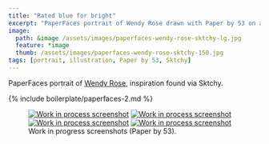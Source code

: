 ```yaml
---
title: "Rated blue for bright"
excerpt: "PaperFaces portrait of Wendy Rose drawn with Paper by 53 on an iPad."
image: 
  path: &image /assets/images/paperfaces-wendy-rose-sktchy-lg.jpg 
  feature: *image
  thumb: /assets/images/paperfaces-wendy-rose-sktchy-150.jpg
tags: [portrait, illustration, Paper by 53, Sktchy]
---
```


PaperFaces portrait of <a href="http://sktchy.com/nlpXWH">Wendy Rose</a>, inspiration found via Sktchy.

{% include boilerplate/paperfaces-2.md %}

<figure class="half">
	<a href="{{ site.url }}/assets/images/paperfaces-wendy-rose-sktchy-process-1-lg.jpg"><img src="{{ site.url }}/assets/images/paperfaces-wendy-rose-sktchy-process-1-600.jpg" alt="Work in process screenshot"></a>
	<a href="{{ site.url }}/assets/images/paperfaces-wendy-rose-sktchy-process-2-lg.jpg"><img src="{{ site.url }}/assets/images/paperfaces-wendy-rose-sktchy-process-2-600.jpg" alt="Work in process screenshot"></a>
	<a href="{{ site.url }}/assets/images/paperfaces-wendy-rose-sktchy-process-3-lg.jpg"><img src="{{ site.url }}/assets/images/paperfaces-wendy-rose-sktchy-process-3-600.jpg" alt="Work in process screenshot"></a>
	<a href="{{ site.url }}/assets/images/paperfaces-wendy-rose-sktchy-process-4-lg.jpg"><img src="{{ site.url }}/assets/images/paperfaces-wendy-rose-sktchy-process-4-600.jpg" alt="Work in process screenshot"></a>
	<figcaption>Work in progress screenshots (Paper by 53).</figcaption>
</figure>
